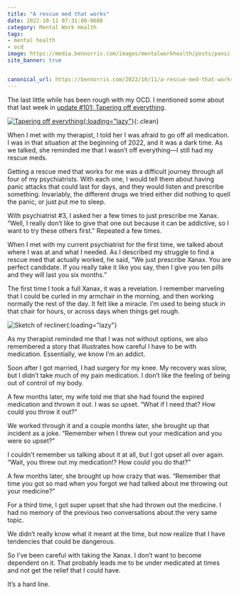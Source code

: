 ```yaml
---
title: "A rescue med that works"
date: 2022-10-11 07:31:00-0600
category: Mental Work Health
tags:
- mental health
- ocd
image: https://media.bennorris.com/images/mentalworkhealth/posts/panic-attack-recovery-zone.jpg
site_banner: true


canonical_url: https://bennorris.com/2022/10/11/a-rescue-med-that-works
---
```


The last little while has been rough with my OCD. I mentioned some about that last week in [update #101: Tapering off everything](https://bennorris.com/2022/10/07/tapering-off-everything).

[![Tapering off everything](https://media.bennorris.com/images/mentalworkhealth/posts/tapering-off-everything.jpg){:loading="lazy"}](https://bennorris.com/2022/10/07/tapering-off-everything){:.clean}

When I met with my therapist, I told her I was afraid to go off all medication. I was in that situation at the beginning of 2022, and it was a dark time. As we talked, she reminded me that I wasn’t off everything—I still had my rescue meds.

Getting a rescue med that works for me was a difficult journey through all four of my psychiatrists. With each one, I would tell them about having panic attacks that could last for days, and they would listen and prescribe something. Invariably, the different drugs we tried either did nothing to quell the panic, or just put me to sleep.

With psychiatrist #3, I asked her a few times to just prescribe me Xanax. “Well, I really don’t like to give that one out because it can be addictive, so I want to try these others first.” Repeated a few times.

When I met with my current psychiatrist for the first time, we talked about where I was at and what I needed. As I described my struggle to find a rescue med that actually worked, he said, “We just prescribe Xanax. You are perfect candidate. If you really take it like you say, then I give you ten pills and they will last you six months.”

The first time I took a full Xanax, it was a revelation. I remember marveling that I could be curled in my armchair in the morning, and then working normally the rest of the day. It felt like a miracle. I’m used to being stuck in that chair for hours, or across days when things get rough.

![Sketch of recliner](https://media.bennorris.com/images/mentalworkhealth/posts/panic-attack-recovery-zone.jpg){:loading="lazy"}

As my therapist reminded me that I was not without options, we also remembered a story that illustrates how careful I have to be with medication. Essentially, we know I’m an addict.

Soon after I got married, I had surgery for my knee. My recovery was slow, but I didn’t take much of my pain medication. I don’t like the feeling of being out of control of my body.

A few months later, my wife told me that she had found the expired medication and thrown it out. I was so upset. “What if I need that? How could you throw it out?”

We worked through it and a couple months later, she brought up that incident as a joke. “Remember when I threw out your medication and you were so upset?”

I couldn’t remember us talking about it at all, but I got upset all over again. “Wait, you threw out my medication!? How could you do that?”

A few months later, she brought up how crazy that was. “Remember that time you got so mad when you forgot we had talked about me throwing out your medicine?”

For a third time, I got super upset that she had thrown out the medicine. I had no memory of the previous two conversations about the very same topic.

We didn’t really know what it meant at the time, but now realize that I have tendencies that could be dangerous.

So I’ve been careful with taking the Xanax. I don’t want to become dependent on it. That probably leads me to be under medicated at times and not get the relief that I could have.

It’s a hard line.



